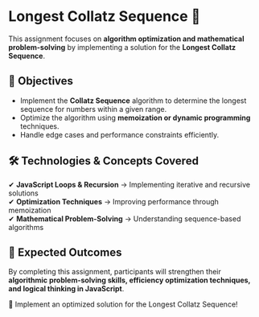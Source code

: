 # Longest Collatz Sequence 🔢

This assignment focuses on **algorithm optimization and mathematical problem-solving** by implementing a solution for the **Longest Collatz Sequence**.

## 📌 Objectives

- Implement the **Collatz Sequence** algorithm to determine the longest sequence for numbers within a given range.
- Optimize the algorithm using **memoization or dynamic programming** techniques.
- Handle edge cases and performance constraints efficiently.

## 🛠 Technologies & Concepts Covered

✔ **JavaScript Loops & Recursion** → Implementing iterative and recursive solutions  
✔ **Optimization Techniques** → Improving performance through memoization  
✔ **Mathematical Problem-Solving** → Understanding sequence-based algorithms

## 🎯 Expected Outcomes

By completing this assignment, participants will strengthen their **algorithmic problem-solving skills, efficiency optimization techniques, and logical thinking in JavaScript**.

🚀 Implement an optimized solution for the Longest Collatz Sequence!
